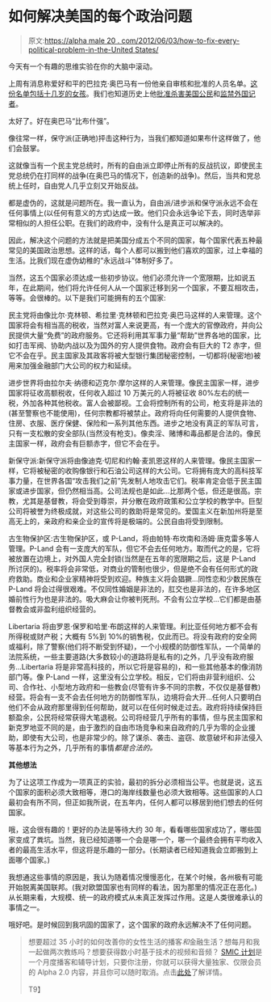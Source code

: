 # 如何解决美国的每个政治问题

> 原文:[https://alpha male 20 . com/2012/06/03/how-to-fix-every-political-problem-in-the-United States/](https://alphamale20.com/2012/06/03/how-to-fix-every-political-problem-in-the-united-states/)

今天有一个有趣的思维实验在你的大脑中滚动。

上周有消息称爱好和平的巴拉克·奥巴马有一份他亲自审核和批准的人员名单。[这份名单包括十几岁的女孩](http://www.nytimes.com/2012/05/29/world/obamas-leadership-in-war-on-al-qaeda.html?_r=1&pagewanted=all)。我们也知道历史上他[批准杀害美国公民](http://www.washingtontimes.com/news/2011/oct/11/obamas-killing-of-us-citizens/)和[监禁外国记者](http://www.thenation.com/article/166757/why-president-obama-keeping-journalist-prison-yemen)。

太好了。好在奥巴马“比布什强”。

像往常一样，保守派(正确地)抨击这种行为，当我们都知道如果布什这样做了，他们会鼓掌。

这就像当有一个民主党总统时，所有的自由派立即停止所有的反战抗议，即使民主党总统仍在打同样的战争(在奥巴马的情况下，创造新的战争)。然后，当共和党总统上任时，自由党人几乎立刻又开始反战。

都是虚伪的，这就是问题所在。我一直认为，自由派/进步派和保守派永远不会在任何事情上(以任何有意义的方式)达成一致。他们只会永远争论下去，同时选举非常相似的人担任公职。在我们的政府中，没有什么是真正可以解决的。

因此，解决这个问题的方法就是把美国分成五个不同的国家，每个国家代表五种最常见的美国政治思想。这样的话，每个人都可以搬到他们喜欢的国家，过上幸福的生活。比我们现在虚伪幼稚的“永远战斗”体制好多了。

当然，这五个国家必须达成一些初步协议。他们必须允许一个宽限期，比如说五年，在此期间，他们将允许任何人从一个国家迁移到另一个国家，不要互相攻击，等等。会很棒的。以下是我们可能拥有的五个国家:

民主党将由像比尔·克林顿、希拉里·克林顿和巴拉克·奥巴马这样的人来管理。这个国家将会有相当高的税收，当然对富人来说更高，有一个庞大的官僚政府，并向公民提供大量“免费”的政府服务。它还将利用其军事力量“帮助”世界各地的国家，比如打击军阀、协助内战以及为国外的穷人提供食物。政府会有巨大的 T2 赤字，但它不会在乎。民主国家及其政客将被大型银行集团秘密控制，一切都将(秘密地)被用来加强金融部门大公司的权力和延续。

进步世界将由拉尔夫·纳德和迈克尔·摩尔这样的人来管理。像民主国家一样，进步国家将征收高额税收，任何收入超过 10 万美元的人将被征收 80%左右的统一税，外加各种其他税收。富人会被鄙视。工会将控制所有的公司，枪支将是非法的(甚至警察也不能使用)，任何宗教都将被禁止。政府将向任何需要的人提供食物、住房、衣服、医疗保健、保险和一系列其他东西。进步之地没有真正的军队可言，只有一支松散的安全部队(当然没有枪支)。像卖淫、赌博和毒品都是合法的。像民主国家一样，政府会有巨额赤字，但它不会在乎。

新保守派:新保守派将由像迪克·切尼和约翰·麦凯恩这样的人来管理。像民主国家一样，它将被秘密的收购像银行和石油公司这样的大公司。它将拥有庞大的高科技军事力量，在世界各国“攻击我们之前”先发制人地攻击它们。税率肯定会低于民主国家或进步国家，但仍然相当高。公司法规也是如此...比那两个低，但还是很高。宗教，尤其是基督教，将会受到尊崇，并分散在政府政策和公立学校的教学中。巨型公司将被誉为终极成就，对这些公司的救助将是常见的。爱国主义在新加州将是至高无上的，亲政府和亲企业的宣传将是极端的。公民自由将受到限制。

古生物保护区:古生物保护区，或 P-Land，将由帕特·布坎南和汤姆·唐克雷多等人管理。P-Land 会有一支庞大的军队，但它不会去任何地方。取而代之的是，它将被放置在边境上，对外国人完全封锁(当然是在五年的宽限期之后，这是 P-Land 所讨厌的)。税率将会非常低，对商业的管制也很少，但是绝不会有任何形式的政府救助。商业和企业家精神将受到欢迎。种族主义将会猖獗...同性恋和少数民族在 P-Land 将会过得很艰难。不仅同性婚姻是非法的，肛交也是非法的，在许多地区婚前性行为也是非法的。吸大麻会让你被判死刑。不会有公立学校...它们都是由基督教会或非盈利组织经营的。

Libertaria 将由罗恩·保罗和哈里·布朗这样的人来管理。利比亚任何地方都不会有所得税或财产税；大概有 5%到 10%的销售税，仅此而已。将没有政府的安全网或福利，除了警察(他们将不断受到怀疑)，一个小规模的防御性军队，一个简单的法院系统，一些主要道路(大多数较小的道路将是私有的)之外，几乎没有政府服务...Libertaria 将是非常高科技的，所以它将是容易的)，和一些其他基本的像消防部门等。像 P-Land 一样，这里没有公立学校。相反，它们将由非营利组织、公司、合作社、小型地方政府和一些教会(尽管有许多不同的宗教，不仅仅是基督教)经营。将会有一支不会去任何地方的防御性军队，边境将会大开...任何人只要明白他们不会从政府那里得到任何帮助，就可以在任何时候走过去。政府将持续保持巨额盈余，公民将经常获得大笔退税。公司将经营几乎所有的事情，但与民主国家和新克罗地亚不同的是，由于激烈的自由市场竞争和来自政府的几乎为零的企业援助，即使有大公司，也是非常少的。除了谋杀、袭击、盗窃、故意破坏和非法侵入等基本行为之外，几乎所有的事情*都是合法的。*

**其他想法**

为了让这项工作成为一项真正的实验，最初的拆分必须相当公平。也就是说，这五个国家的面积必须大致相等，港口的海岸线数量也必须大致相等。这些国家的人口最初会有所不同，但正如我所说，在五年内，任何人都可以移居到他们想去的任何国家。

哦，这会很有趣的！更好的办法是等待大约 30 年，看看哪些国家成功了，哪些国家变成了粪坑。当然，我已经知道哪一个会是哪一个，哪一个最终会拥有平均收入者的最高生活水平，但这将是乐趣的一部分。(长期读者已经知道我会立即搬到上面哪个国家。)

我想通这些事情的原因是，我认为随着情况慢慢恶化，在某个时候，各州极有可能开始脱离美国联邦。(我对欧盟国家也有同样的看法，因为那里的情况正在恶化。)从长期来看，大规模、统一的政府模式从未真正发挥过作用。这是人类很难承认的事情之一。

哦好吧。是时候回到我巩固的国家了，这个国家的政府永远解决不了任何问题。

> 想要超过 35 小时的如何改善你的女性生活的播客*和*金融生活？想每月和我一起做两次教练吗？想要获得数小时基于技术的视频和音频？ [SMIC 计划](https://alphamale20.kartra.com/page/vIL17)是一个月度播客和辅导计划，只要你注册，你就可以获得大量独家、仅限会员的 Alpha 2.0 内容，并且你可以随时取消。点击[此处](https://alphamale20.kartra.com/page/vIL17)了解详情。
> 
> T9】